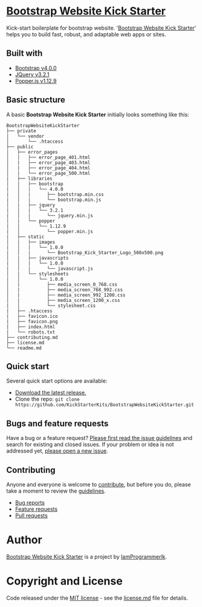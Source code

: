 # [Bootstrap Website Kick Starter](http://kickstarterkits.iamprogrammer.lk/p/bootstrapwebsitekickstarter.html)
Kick-start boilerplate for bootstrap website. '[Bootstrap Website Kick Starter](http://kickstarterkits.iamprogrammer.lk/p/bootstrapwebsitekickstarter.html)' helps you to build fast, robust, and adaptable web apps or sites.


## Built with

* [Bootstrap v4.0.0](https://getbootstrap.com)
* [JQuery v3.2.1](https://jquery.com)
* [Popper.js v1.12.9](https://popper.js.org)


## Basic structure

A basic __Bootstrap Website Kick Starter__ initially looks something like this:

```
BootstrapWebsiteKickStarter
├── private
|   └── vendor
│       └── .htaccess
├── public
|   ├── error_pages
│   |   ├── error_page_401.html
│   |   ├── error_page_403.html
│   |   ├── error_page_404.html
│   |   └── error_page_500.html
|   ├── libraries
│   |   ├── bootstrap
|   │   |   └── 4.0.0
|   │   |      ├── bootstrap.min.css
|   │   |      └── bootstrap.min.js
│   |   ├── jquery
|   │   |   └── 3.2.1
|   │   |      └── jquery.min.js
│   |   └── popper
|   │       └── 1.12.9
|   │          └── popper.min.js
|   ├── static
│   |   ├── images
|   │   |   └── 1.0.0
|   │   |      └── Bootstrap_Kick_Starter_Logo_500x500.png
│   |   ├── javascripts
|   │   |   └── 1.0.0
|   │   |      └── javascript.js
│   |   └── stylesheets
|   │       └── 1.0.0
│   |          ├── media_screen_0_768.css
│   |          ├── media_screen_768_992.css
│   |          ├── media_screen_992_1200.css
│   |          ├── media_screen_1200_x.css
|   │          └── stylesheet.css
|   ├── .htaccess
|   ├── favicon.ico
|   ├── favicon.png
|   ├── index.html
|   └── robots.txt
├── contributing.md
├── license.md
└── readme.md
```


## Quick start

Several quick start options are available:

- [Download the latest release.](https://github.com/KickStarterKits/BootstrapWebsiteKickStarter/archive/v4.0.0.zip)
- Clone the repo: `git clone https://github.com/KickStarterKits/BootstrapWebsiteKickStarter.git`


## Bugs and feature requests

Have a bug or a feature request? [Please first read the issue guidelines](contributing.md) and search for existing and closed issues. If your problem or idea is not addressed yet, [please open a new issue](https://github.com/KickStarterKits/BootstrapWebsiteKickStarter/issues/new).


## Contributing

Anyone and everyone is welcome to [contribute](https://github.com/KickStarterKits/BootstrapWebsiteKickStarter/graphs/contributors), but before you do, please take a moment to review the [guidelines](contributing.md).

* [Bug reports](contributing.md#bugs)
* [Feature requests](contributing.md#features)
* [Pull requests](contributing.md#pull-requests)


# Author

[Bootstrap Website Kick Starter](http://kickstarterkits.iamprogrammer.lk/p/bootstrapwebsitekickstarter.html) is a project by [IamProgrammerlk](http://aboutme.iamprogrammer.lk).


# Copyright and License

Code released under the [MIT license](license.md) - see the [license.md](license.md) file for details.
